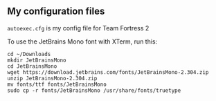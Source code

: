 ## My configuration files
`autoexec.cfg` is my config file for Team Fortress 2

To use the JetBrains Mono font with XTerm, run this:
```console
cd ~/Downloads
mkdir JetBrainsMono
cd JetBrainsMono
wget https://download.jetbrains.com/fonts/JetBrainsMono-2.304.zip
unzip JetBrainsMono-2.304.zip
mv fonts/ttf fonts/JetBrainsMono
sudo cp -r fonts/JetBrainsMono /usr/share/fonts/truetype
```
